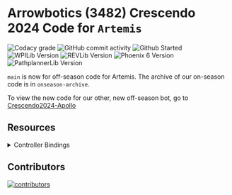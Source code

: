 # Arrowbotics (3482) Crescendo 2024 Code for `Artemis`

![Codacy grade](https://img.shields.io/codacy/grade/43885e08690845c9a2acb9bca30089c8?style=flat-square&logo=codacy)
![GitHub commit activity](https://img.shields.io/github/commit-activity/t/team-3482/Crescendo2024?style=flat-square)
![Github Started](https://img.shields.io/github/created-at/team-3482/Crescendo2024?style=flat-square&label=started)
![WPILib Version](https://img.shields.io/badge/dynamic/json?url=https%3A%2F%2Fraw.githubusercontent.com%2Fteam-3482%2FCrescendo2024%2Fmain%2F.wpilib%2Fwpilib_preferences.json&query=%24.projectYear&style=flat-square&label=WPILib&color=%23AC2B37)
![REVLib Version](https://img.shields.io/badge/dynamic/json?url=https%3A%2F%2Fraw.githubusercontent.com%2Fteam-3482%2FCrescendo2024%2Fmain%2Fvendordeps%2FREVLib.json&query=%24.version&style=flat-square&label=REVLib&color=%23F65E2C)
![Phoenix 6 Version](https://img.shields.io/badge/dynamic/json?url=https%3A%2F%2Fraw.githubusercontent.com%2Fteam-3482%2FCrescendo2024%2Fmain%2Fvendordeps%2FPhoenix6.json&query=%24.version&style=flat-square&label=Phoenix%206&color=%2396C93D)
![PathplannerLib Version](https://img.shields.io/badge/dynamic/json?url=https%3A%2F%2Fraw.githubusercontent.com%2Fteam-3482%2FCrescendo2024%2Fmain%2Fvendordeps%2FPathplannerLib.json&query=%24.version&style=flat-square&label=PathplannerLib&color=%233A51BB)

`main` is now for off-season code for Artemis. The archive of our on-season code is in `onseason-archive`.

To view the new code for our other, new off-season bot, go to [Crescendo2024-Apollo](https://github.com/team-3482/Crescendo2024-Apollo)

## Resources

<details>
  <summary>Controller Bindings</summary>
  Outdated, check RobotContainer for most recent bindings.
  <img src="https://docs.google.com/drawings/d/e/2PACX-1vQhF5bg6fHfpvUlcrYlDsRiEVGKNdi2nw8iX8BxA14nA04vcHS4IFZ6HjFO-5oqAlEJwU9G5NxGq2pp/pub?w=1440&h=1440" width="720" alt="controller bindings"/>
</details>

## Contributors

<a href="https://github.com/team-3482/Crescendo2024/graphs/contributors">
  <img src="https://contrib.rocks/image?repo=team-3482/Crescendo2024" alt="contributors" />
</a>
